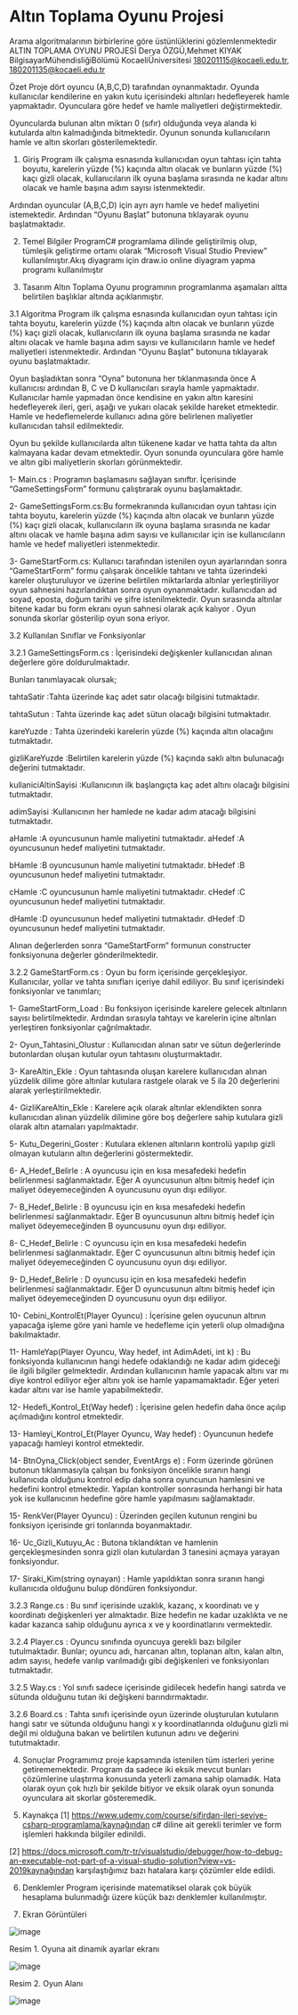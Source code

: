 # Altın Toplama Oyunu Projesi
 Arama algoritmalarının birbirlerine göre üstünlüklerini gözlemlenmektedir
ALTIN TOPLAMA OYUNU PROJESİ
Derya ÖZGÜ,Mehmet KIYAK
BilgisayarMühendisliğiBölümü
KocaeliÜniversitesi
180201115@kocaeli.edu.tr, 180201135@kocaeli.edu.tr




 
Özet
Proje dört oyuncu (A,B,C,D) tarafından oynanmaktadır. Oyunda kullanıcılar kendilerine en yakın kutu içerisindeki altınları hedefleyerek hamle yapmaktadır. Oyunculara göre hedef ve hamle maliyetleri değiştirmektedir. 

Oyuncularda bulunan altın miktarı 0 (sıfır) olduğunda veya alanda ki kutularda altın kalmadığında bitmektedir. Oyunun sonunda kullanıcıların hamle ve altın skorları gösterilemektedir.

1.	Giriş
Program ilk çalışma esnasında kullanıcıdan oyun tahtası için tahta boyutu, karelerin yüzde (%) kaçında altın olacak ve bunların yüzde (%) kaçı gizli olacak, kullanıcıların ilk oyuna başlama sırasında ne kadar altını olacak ve hamle başına adım sayısı istenmektedir.

Ardından oyuncular (A,B,C,D) için ayrı ayrı hamle ve hedef maliyetini istemektedir. Ardından “Oyunu Başlat” butonuna tıklayarak oyunu başlatmaktadır.

2.	Temel Bilgiler
ProgramC# programlama dilinde geliştirilmiş olup, tümleşik geliştirme ortamı olarak “Microsoft Visual Studio Preview” kullanılmıştır.Akış diyagramı için draw.io online diyagram yapma programı kullanılmıştır

3.	Tasarım
Altın Toplama Oyunu programının programlanma aşamaları altta belirtilen başlıklar altında açıklanmıştır. 

3.1	Algoritma
Program ilk çalışma esnasında kullanıcıdan oyun tahtası için tahta boyutu, karelerin yüzde (%) kaçında altın olacak ve bunların yüzde (%) kaçı gizli olacak, kullanıcıların ilk oyuna başlama sırasında ne kadar altını olacak ve hamle başına adım sayısı ve kullanıcıların hamle ve hedef maliyetleri istenmektedir. Ardından “Oyunu Başlat” butonuna tıklayarak oyunu başlatmaktadır.

Oyun başladıktan sonra “Oyna” butonuna her tıklanmasında önce A kullanıcısı ardından B, C ve D kullanıcıları sırayla hamle yapmaktadır. Kullanıcılar hamle yapmadan önce kendisine en yakın altın karesini hedefleyerek ileri, geri, aşağı ve yukarı olacak şekilde hareket etmektedir. Hamle ve hedeflemelerde kullanıcı adına göre belirlenen maliyetler kullanıcıdan tahsil edilmektedir.

Oyun bu şekilde kullanıcılarda altın tükenene kadar ve hatta tahta da altın kalmayana kadar devam etmektedir. Oyun sonunda oyunculara göre hamle ve altın gibi maliyetlerin skorları görünmektedir.



1-	Main.cs : Programın başlamasını sağlayan sınıftır. İçerisinde “GameSettingsForm” formunu çalıştırarak oyunu başlamaktadır.


2-	GameSettingsForm.cs:Bu formekranında kullanıcıdan oyun tahtası için tahta boyutu, karelerin yüzde (%) kaçında altın olacak ve bunların yüzde (%) kaçı gizli olacak, kullanıcıların ilk oyuna başlama sırasında ne kadar altını olacak ve hamle başına adım sayısı ve kullanıcılar için ise kullanıcıların hamle ve hedef maliyetleri istenmektedir.


3-	GameStartForm.cs: Kullanıcı tarafından istenilen oyun ayarlarından sonra “GameStartForm” formu çalışarak öncelikle tahtanı ve tahta üzerindeki kareler oluşturuluyor ve üzerine belirtilen miktarlarda altınlar yerleştiriliyor oyun sahnesini hazırlandıktan sonra oyun oynanmaktadır. kullanıcıdan ad soyad, eposta, doğum tarihi ve şifre istenilmektedir. Oyun sırasında altınlar bitene kadar bu form ekranı oyun sahnesi olarak açık kalıyor . Oyun sonunda skorlar gösterilip  oyun sona eriyor.

3.2	Kullanılan Sınıflar ve Fonksiyonlar

3.2.1	GameSettingsForm.cs : İçerisindeki değişkenler kullanıcıdan alınan değerlere göre doldurulmaktadır.

Bunları tanımlayacak olursak;

tahtaSatir :Tahta üzerinde kaç adet satır olacağı bilgisini tutmaktadır.

tahtaSutun : Tahta üzerinde kaç adet sütun olacağı bilgisini tutmaktadır.

kareYuzde : Tahta üzerindeki karelerin yüzde (%) kaçında altın olacağını tutmaktadır.

gizliKareYuzde :Belirtilen karelerin yüzde (%) kaçında saklı altın bulunacağı değerini tutmaktadır.

kullaniciAltinSayisi :Kullanıcının ilk başlangıçta kaç adet altını olacağı bilgisini tutmaktadır.

adimSayisi :Kullanıcının her hamlede ne kadar adım atacağı bilgisini tutmaktadır.

aHamle :A oyuncusunun hamle maliyetini tutmaktadır.
aHedef :A oyuncusunun hedef maliyetini tutmaktadır.

bHamle :B oyuncusunun hamle maliyetini tutmaktadır.
bHedef :B oyuncusunun hedef maliyetini tutmaktadır.

cHamle :C oyuncusunun hamle maliyetini tutmaktadır.
cHedef :C oyuncusunun hedef maliyetini tutmaktadır.

dHamle :D oyuncusunun hedef maliyetini tutmaktadır.
dHedef :D oyuncusunun hedef maliyetini tutmaktadır.

Alınan değerlerden sonra “GameStartForm” formunun constructer fonksiyonuna değerler gönderilmektedir.

3.2.2	GameStartForm.cs : Oyun bu form içerisinde gerçekleşiyor. Kullanıcılar, yollar ve tahta sınıfları içeriye dahil ediliyor.
Bu sınıf içerisindeki fonksiyonlar ve tanımları;

1-	GameStartForm_Load : Bu fonksiyon içerisinde karelere gelecek altınların sayısı belirtilmektedir. Ardından sırasıyla tahtayı ve karelerin içine altınları yerleştiren fonksiyonlar çağrılmaktadır.

2-	Oyun_Tahtasini_Olustur : Kullanıcıdan alınan satır ve sütun değerlerinde butonlardan oluşan kutular oyun tahtasını oluşturmaktadır.

3-	KareAltin_Ekle : Oyun tahtasında oluşan karelere kullanıcıdan alınan yüzdelik dilime göre altınlar kutulara rastgele olarak ve 5 ila 20 değerlerini alarak yerleştirilmektedir.

4-	GizliKareAltin_Ekle : Karelere açık olarak altınlar eklendikten sonra kullanıcıdan alınan yüzdelik dilimine göre boş değerlere sahip kutulara gizli olarak altın atamaları yapılmaktadır.

5-	Kutu_Degerini_Goster : Kutulara eklenen altınların kontrolü yapılıp gizli olmayan kutuların altın değerlerini göstermektedir.

6-	A_Hedef_Belirle :  A oyuncusu için en kısa mesafedeki hedefin belirlenmesi sağlanmaktadır. Eğer A oyuncusunun altını bitmiş hedef için maliyet ödeyemeceğinden A oyuncusunu oyun dışı ediliyor.

7-	B_Hedef_Belirle :  B oyuncusu için en kısa mesafedeki hedefin belirlenmesi sağlanmaktadır. Eğer B oyuncusunun altını bitmiş hedef için maliyet ödeyemeceğinden B oyuncusunu oyun dışı ediliyor.

8-	C_Hedef_Belirle :  C oyuncusu için en kısa mesafedeki hedefin belirlenmesi sağlanmaktadır. Eğer C oyuncusunun altını bitmiş hedef için maliyet ödeyemeceğinden C oyuncusunu oyun dışı ediliyor.

9-	D_Hedef_Belirle :  D oyuncusu için en kısa mesafedeki hedefin belirlenmesi sağlanmaktadır. Eğer D oyuncusunun altını bitmiş hedef için maliyet ödeyemeceğinden D oyuncusunu oyun dışı ediliyor.

10-	Cebini_KontrolEt(Player Oyuncu) : İçerisine gelen oyucunun altının yapacağa işleme göre yani hamle ve hedefleme için yeterli olup olmadığına bakılmaktadır.

11-	HamleYap(Player Oyuncu, Way hedef, int AdimAdeti, int k) : Bu fonksiyonda kullanıcının hangi hedefe odaklandığı ne kadar adım gideceği ile ilgili bilgiler gelmektedir. Ardından kullanıcının hamle yapacak altını var mı diye kontrol ediliyor eğer altını yok ise hamle yapamamaktadır. Eğer yeteri kadar altını var ise hamle yapabilmektedir.

12-	Hedefi_Kontrol_Et(Way hedef) : İçerisine gelen hedefin daha önce açılıp açılmadığını kontrol etmektedir.

13-	Hamleyi_Kontrol_Et(Player Oyuncu, Way hedef) : Oyuncunun hedefe yapacağı hamleyi kontrol etmektedir. 

14-	BtnOyna_Click(object sender, EventArgs e) : Form üzerinde görünen butonun tıklanmasıyla çalışan bu fonksiyon öncelikle sıranın hangi kullanıcıda olduğunu kontrol edip daha sonra oyuncunun hamlesini ve hedefini kontrol etmektedir. Yapılan kontroller sonrasında herhangi bir hata yok ise kullanıcının hedefine göre hamle yapılmasını sağlamaktadır.

15-	RenkVer(Player Oyuncu) : Üzerinden geçilen kutunun rengini bu fonksiyon içerisinde gri tonlarında boyanmaktadır.

16-	Uc_Gizli_Kutuyu_Ac :  Butona tıklandıktan ve hamlenin gerçekleşmesinden sonra gizli olan kutulardan 3 tanesini açmaya yarayan fonksiyondur.

17-	Siraki_Kim(string oynayan) : Hamle yapıldıktan sonra sıranın hangi kullanıcıda olduğunu bulup döndüren fonksiyondur.

3.2.3	Range.cs : Bu sınıf içerisinde uzaklık, kazanç, x koordinatı ve y koordinatı değişkenleri yer almaktadır. Bize hedefin ne kadar uzaklıkta ve ne kadar kazanca sahip olduğunu ayrıca x ve y koordinatlarını vermektedir.

3.2.4	Player.cs : Oyuncu sınıfında oyuncuya gerekli bazı bilgiler tutulmaktadır. Bunlar; oyuncu adı, harcanan altın, toplanan altın, kalan altın, adım sayısı, hedefe varılıp varılmadığı gibi değişkenleri ve fonksiyonları tutmaktadır.

3.2.5	Way.cs : Yol sınıfı sadece içerisinde gidilecek hedefin hangi satırda ve sütunda olduğunu tutan iki değişkeni barındırmaktadır.

3.2.6	Board.cs : Tahta sınıfı içerisinde oyun üzerinde oluşturulan kutuların hangi satır ve sütunda olduğunu hangi x y koordinatlarında olduğunu gizli mi değil mi olduğuna bakan ve belirtilen kutunun adını ve değerini tututmaktadır.

4.	Sonuçlar
Programımız proje kapsamında istenilen tüm isterleri yerine getirememektedir. Program da sadece iki eksik mevcut bunları çözümlerine ulaştırma konusunda yeterli zamana sahip olamadık. Hata olarak oyun çok hızlı bir şekilde bitiyor ve eksik olarak oyun sonunda oyunculara ait skorlar gösteremedik.

5.	Kaynakça
[1]	https://www.udemy.com/course/sifirdan-ileri-seviye-csharp-programlama/kaynağından c# diline ait gerekli terimler ve form işlemleri hakkında bilgiler edinildi.

[2]	https://docs.microsoft.com/tr-tr/visualstudio/debugger/how-to-debug-an-executable-not-part-of-a-visual-studio-solution?view=vs-2019kaynağından karşılaştığımız bazı hatalara karşı çözümler elde edildi.

6. Denklemler
Program içerisinde matematiksel olarak çok büyük hesaplama bulunmadığı üzere küçük bazı denklemler kullanılmıştır.



7. Ekran Görüntüleri

 ![image](https://user-images.githubusercontent.com/73393361/196780169-cec38e82-23eb-457b-a3ff-a7efcc209d95.png)


Resim 1. Oyuna ait dinamik ayarlar ekranı

 ![image](https://user-images.githubusercontent.com/73393361/196780195-71fb27a8-0a7f-4ccd-b54c-92bfaea25ff5.png)


Resim 2. Oyun Alanı

 ![image](https://user-images.githubusercontent.com/73393361/196780223-9b25ad01-698b-4b0c-a6d8-8d81c028730f.png)

 
  

